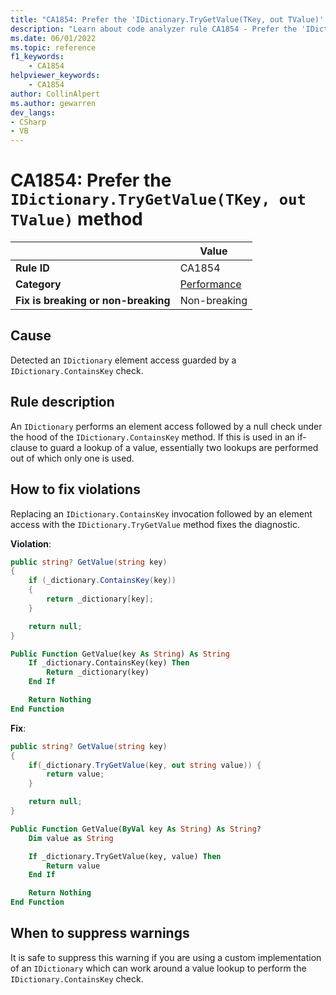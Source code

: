 ```yaml
---
title: "CA1854: Prefer the 'IDictionary.TryGetValue(TKey, out TValue)' method"
description: "Learn about code analyzer rule CA1854 - Prefer the 'IDictionary.TryGetValue(TKey, out TValue)' method"
ms.date: 06/01/2022
ms.topic: reference
f1_keywords:
    - CA1854
helpviewer_keywords:
    - CA1854
author: CollinAlpert
ms.author: gewarren
dev_langs:
- CSharp
- VB
---
```


# CA1854: Prefer the `IDictionary.TryGetValue(TKey, out TValue)` method

| | Value |
|-|-|
| **Rule ID** |CA1854|
| **Category** |[Performance](performance-warnings.md)|
| **Fix is breaking or non-breaking** |Non-breaking|

## Cause

Detected an `IDictionary` element access guarded by a `IDictionary.ContainsKey` check.

## Rule description

An `IDictionary` performs an element access followed by a null check under the hood of the `IDictionary.ContainsKey` method. If this is used in an if-clause to guard a lookup of a value, essentially two lookups are performed out of which only one is used.

## How to fix violations

Replacing an `IDictionary.ContainsKey` invocation followed by an element access with the `IDictionary.TryGetValue` method fixes the diagnostic.

**Violation**:

```csharp
public string? GetValue(string key)
{
    if (_dictionary.ContainsKey(key))
    {
        return _dictionary[key];
    }

    return null;
}
```

```vb
Public Function GetValue(key As String) As String
    If _dictionary.ContainsKey(key) Then
        Return _dictionary(key)
    End If

    Return Nothing
End Function
```

**Fix**:

```csharp
public string? GetValue(string key)
{
    if(_dictionary.TryGetValue(key, out string value)) {
        return value;
    }

    return null;
}
```

```vb
Public Function GetValue(ByVal key As String) As String?
    Dim value as String

    If _dictionary.TryGetValue(key, value) Then
        Return value
    End If

    Return Nothing
End Function
```

## When to suppress warnings

It is safe to suppress this warning if you are using a custom implementation of an `IDictionary` which can work around a value lookup to perform the `IDictionary.ContainsKey` check.

